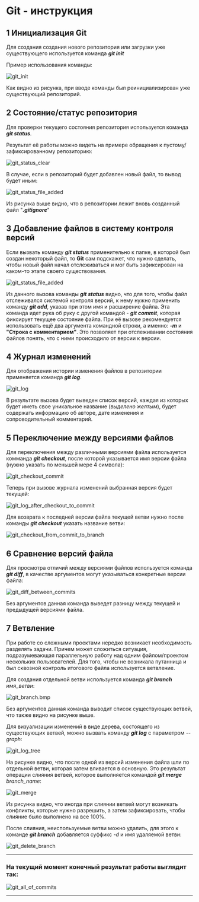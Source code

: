 # **Git** - инструкция
## 1 Инициализация **Git**
 Для создания создания нового репозитория или загрузки уже существующего используется команда __*git init*__

 Пример использования команды:

 ![git_init](git_init.bmp)

 Как видно из рисунка, при вводе команды был реинициализирован уже существующий репозиторий.

## 2 Состояние/статус репозитория
 Для проверки текущего состояния репозитория используется команда __*git status*__.

 Результат её работы можно видеть на примере обращения к пустому/зафиксированному репозиторию:

  ![git_status_clear](git_status_clear.bmp)

  В случае, если в репозиторий будет добавлен новый файл, то вывод будет иным:

  ![git_status_file_added](git_status_file_added.bmp)

  Из рисунка выше видно, что в репозитории лежит вновь созданный файл "__*.gitignore*__"

## 3 Добавление файлов в систему контроля версий
  Если вызвать команду __*git status*__ применительно к папке, в которой был создан некоторый файл, то **Git** сам подскажет, что нужно сделать, чтобы новый файл начал отслеживаться и мог быть зафиксирован на каком-то этапе своего существования.

  ![git_status_file_added](git_status_file_added.bmp)

  Из данного вызова команды __*git status*__ видно, что для того, чтобы файл отслеживался системой контроля версий, к нему нужно применить команду __*git add*__, указав при этом имя и расширение файла. Эта команда идет рука об руку с другой командой - __*git commit*__, которая фиксирует текущее состояние файла. При её вызове рекомендуется использовать ещё два аргумента командной строки, а именно: __*-m*__ и __"Строка с комментарием"__. Это позволяет при отслеживании состояния файлов понять, что с ними происходило от версии к версии.

## 4 Журнал изменений
  Для отображения истории изменения файлов в репозитории применяется команда __*git log*__.

  ![git_log](git_log.bmp)

  В результате вызова будет выведен список версий, каждая из которых будет иметь свое уникальное название (_выделено желтым_), будет содержать информацию об авторе, дате изменения и сопроводительный комментарий.

## 5 Переключение между версиями файлов
  Для переключения между различными версиями файла используется комманда __*git checkout*__, после которой указывается имя версии файла (нужно указать по меньшей мере 4 символа):

  ![git_checkout_commit](git_checkout_commit.bmp)

  Теперь при вызове журнала изменений выбранная версия будет текущей:

  ![git_log_after_checkout_to_commit](git_log_after_checkout_to_commit.bmp)

  Для возврата к последней версии файла текущей ветви нужно после команды __*git checkout*__ указать название ветви:

  ![git_checkout_from_commit_to_branch](git_checkout_from_commit_to_branch.bmp)
  
## 6 Сравнение версий файла
  Для просмотра отличий между версиями файлов используется команда __*git diff*__, в качестве аргументов могут указываться конкретные версии файла:

  ![git_diff_between_commits](git_diff_between_commits.bmp)

  Без аргументов данная команда выведет разницу между текущей и предыдущей версиями файла.

## 7 Ветвление
При работе со сложными проектами нередко возникает необходимость разделять задачи. Причем может сложиться ситуация, подразумевающая параллельную работу над одним файлом/проектом нескольких пользователей. Для того, чтобы не возникала путанница и был сквозной контроль итогового файла используется ветвление.

Для создания отдельной ветви используется команда __*git branch*__ *имя_ветви*:

![git_branch.bmp](git_branch.bmp)

Без аргументов данная команда выводит список существующих ветвей, что также видно на рисунке выше.

Для визуализации изменений в виде дерева, состоящего из существующих ветвей, можно вызвать команду __*git log*__ с параметром _--graph_:

![git_log_tree](git_log_tree.bmp)

На рисунке видно, что после одной из версий изменения файла шли по отдельной ветви, которая затем вливается в основную. Это результат операции слияния ветвей, которое выполняется командой __*git merge*__ *branch_name*:

![git_merge](git_merge.bmp)

Из рисунка видно, что иногда при слиянии ветвей могут возникать конфликты, которые нужно разрешить, а затем зафиксировать, чтобы слияние было выполнено на все 100%.

После слияния, неиспользуемые ветви можно удалить, для этого к команде __*git branch*__ добавляется суффикс _-d_ и имя удаляемой ветви:

![git_delete_branch](git_delete_branch.bmp)

___
### На текущий момент конечный результат работы выглядит так: 

![git_all_of_commits](git_all_of_commits.bmp)

___
